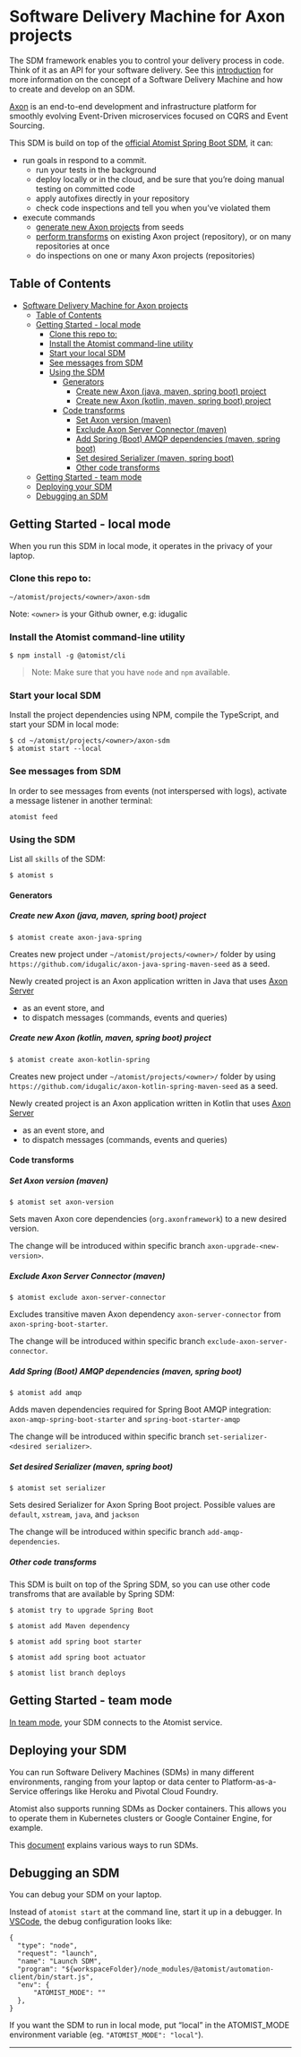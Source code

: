 # Software Delivery Machine for Axon projects

The SDM framework enables you to control your delivery process in code. Think of it as an API for your software delivery. See this [introduction][atomist-doc] for more information on the concept of a Software Delivery Machine and how to create and develop on an SDM.

[Axon][axon] is an end-to-end development and infrastructure platform for smoothly evolving Event-Driven microservices focused on CQRS and Event Sourcing.

This SDM is build on top of the [official Atomist Spring Boot SDM](https://github.com/atomist/sdm-pack-spring), it can:

 - run goals in respond to a commit.
   - run your tests in the background
   - deploy locally or in the cloud, and be sure that you’re doing manual testing on committed code
   - apply autofixes directly in your repository
   - check code inspections and tell you when you’ve violated them
 - execute commands
   - [generate new Axon projects](#generators) from seeds
   - [perform transforms](#code-transforms) on existing Axon project (repository), or on many repositories at once
   - do inspections on one or many Axon projects (repositories)

## Table of Contents
- [Software Delivery Machine for Axon projects](#software-delivery-machine-for-axon-projects)
  - [Table of Contents](#table-of-contents)
  - [Getting Started - local mode](#getting-started---local-mode)
    - [Clone this repo to:](#clone-this-repo-to)
    - [Install the Atomist command-line utility](#install-the-atomist-command-line-utility)
    - [Start your local SDM](#start-your-local-sdm)
    - [See messages from SDM](#see-messages-from-sdm)
    - [Using the SDM](#using-the-sdm)
      - [Generators](#generators)
        - [Create new Axon (java, maven, spring boot) project](#create-new-axon-java-maven-spring-boot-project)
        - [Create new Axon (kotlin, maven, spring boot) project](#create-new-axon-kotlin-maven-spring-boot-project)
      - [Code transforms](#code-transforms)
        - [Set Axon version (maven)](#set-axon-version-maven)
        - [Exclude Axon Server Connector (maven)](#exclude-axon-server-connector-maven)
        - [Add Spring (Boot) AMQP dependencies (maven, spring boot)](#add-spring-boot-amqp-dependencies-maven-spring-boot)
        - [Set desired Serializer (maven, spring boot)](#set-desired-serializer-maven-spring-boot)
        - [Other code transforms](#other-code-transforms)
  - [Getting Started - team mode](#getting-started---team-mode)
  - [Deploying your SDM](#deploying-your-sdm)
  - [Debugging an SDM](#debugging-an-sdm)

## Getting Started - local mode

When you run this SDM in local mode, it operates in the privacy of your laptop. 

### Clone this repo to:

```
~/atomist/projects/<owner>/axon-sdm
```
Note: `<owner>` is your Github owner, e.g: idugalic


### Install the Atomist command-line utility

```
$ npm install -g @atomist/cli
```
> Note:  Make sure that you have `node` and `npm` available.

### Start your local SDM

Install the project dependencies using NPM, compile the TypeScript, and start your SDM in local mode:
```
$ cd ~/atomist/projects/<owner>/axon-sdm
$ atomist start --local
```

### See messages from SDM

In order to see messages from events (not interspersed with logs), activate a message listener in another terminal:
```
atomist feed
```

### Using the SDM

List all `skills` of the SDM:
```
$ atomist s
```

#### Generators

##### Create new Axon (java, maven, spring boot) project
```
$ atomist create axon-java-spring
```
Creates new project under `~/atomist/projects/<owner>/` folder by using `https://github.com/idugalic/axon-java-spring-maven-seed` as a seed.

Newly created project is an Axon application written in Java that uses [Axon Server][axon-server]

 - as an event store, and
 - to dispatch messages (commands, events and queries)

##### Create new Axon (kotlin, maven, spring boot) project
```
$ atomist create axon-kotlin-spring
```
Creates new project under `~/atomist/projects/<owner>/` folder by using `https://github.com/idugalic/axon-kotlin-spring-maven-seed` as a seed.

Newly created project is an Axon application written in Kotlin that uses [Axon Server][axon-server]

 - as an event store, and
 - to dispatch messages (commands, events and queries)
 
#### Code transforms

##### Set Axon version (maven)
```
$ atomist set axon-version
```
Sets maven Axon core dependencies (`org.axonframework`) to a new desired version.

The change will be introduced within specific branch `axon-upgrade-<new-version>`.

##### Exclude Axon Server Connector (maven)
```
$ atomist exclude axon-server-connector
```
Excludes transitive maven Axon dependency `axon-server-connector` from `axon-spring-boot-starter`.

The change will be introduced within specific branch `exclude-axon-server-connector`.

##### Add Spring (Boot) AMQP dependencies (maven, spring boot)
```
$ atomist add amqp
```
Adds maven dependencies required for Spring Boot AMQP integration:  `axon-amqp-spring-boot-starter` and `spring-boot-starter-amqp`

The change will be introduced within specific branch `set-serializer-<desired serializer>`.

##### Set desired Serializer  (maven, spring boot)
```
$ atomist set serializer
```
Sets desired Serializer for Axon Spring Boot project. Possible values are `default`, `xstream`, `java`, and `jackson`

The change will be introduced within specific branch `add-amqp-dependencies`.


##### Other code transforms

This SDM is built on top of the Spring SDM, so you can use other code transfroms that are available by Spring SDM:
```
$ atomist try to upgrade Spring Boot
```
```
$ atomist add Maven dependency 
```
```
$ atomist add spring boot starter
```
```
$ atomist add spring boot actuator
```
```
$ atomist list branch deploys
```

## Getting Started - team mode

[In team mode](https://docs.atomist.com/developer/team/), your SDM connects to the Atomist service.

## Deploying your SDM

You can run Software Delivery Machines (SDMs) in many different environments, ranging from your laptop or data center to Platform-as-a-Service offerings like Heroku and Pivotal Cloud Foundry.

Atomist also supports running SDMs as Docker containers. This allows you to operate them in Kubernetes clusters or Google Container Engine, for example.

This [document](https://docs.atomist.com/developer/sdm-deploy/) explains various ways to run SDMs.

## Debugging an SDM

You can debug your SDM on your laptop.

Instead of `atomist start` at the command line, start it up in a debugger. In [VSCode](https://code.visualstudio.com/docs/editor/debugging), the debug configuration looks like:

```
{
  "type": "node",
  "request": "launch",
  "name": "Launch SDM",
  "program": "${workspaceFolder}/node_modules/@atomist/automation-client/bin/start.js",
  "env": {
      "ATOMIST_MODE": ""
  },
}
```
If you want the SDM to run in local mode, put “local” in the ATOMIST_MODE environment variable (eg. `"ATOMIST_MODE": "local"`).

---

[axon-server]: https://download.axoniq.io/axonserver/AxonServer.zip
[axon]: https://axoniq.io/
[atomist-doc]: https://docs.atomist.com/ (Atomist Documentation)
